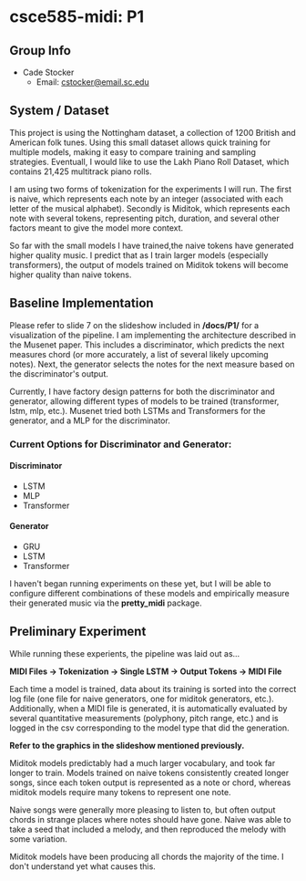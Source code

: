 # csce585-midi: P1

## Group Info   
- Cade Stocker 
	- Email: cstocker@email.sc.edu  

## System / Dataset
This project is using the Nottingham dataset, a collection of 1200 British and American folk tunes. Using this small dataset allows quick training for multiple models, making it easy to compare training and sampling strategies. Eventuall, I would like to use the Lakh Piano Roll Dataset, which contains 21,425 multitrack piano rolls.

I am using two forms of tokenization for the experiments I will run. The first is naive, which represents each note by an integer (associated with each letter of the musical alphabet). Secondly is Miditok, which represents each note with several tokens, representing pitch, duration, and several other factors meant to give the model more context.

 So far with the small models I have trained,the naive tokens have generated higher quality music. I predict that as I train larger models (especially transformers), the output of models trained on Miditok tokens will become higher quality than naive tokens.

## Baseline Implementation
Please refer to slide 7 on the slideshow included in **/docs/P1/** for a visualization of the pipeline. I am implementing the architecture described in the Musenet paper. This includes a discriminator, which predicts the next measures chord (or more accurately, a list of several likely upcoming notes). Next, the generator selects the notes for the next measure based on the discriminator's output.

Currently, I have factory design patterns for both the discriminator and generator, allowing different types of models to be trained (transformer, lstm, mlp, etc.). Musenet tried both LSTMs and Transformers for the generator, and a MLP for the discriminator.

### Current Options for Discriminator and Generator:

#### Discriminator
- LSTM
- MLP
- Transformer

#### Generator
- GRU
- LSTM
- Transformer


I haven't began running experiments on these yet, but I will be able to configure different combinations of these models and empirically measure their generated music via the **pretty_midi** package.

## Preliminary Experiment
While running these experients, the pipeline was laid out as...

**MIDI Files -> Tokenization -> Single LSTM -> Output Tokens -> MIDI File**

Each time a model is trained, data about its training is sorted into the correct log file (one file for naive generators, one for miditok generators, etc.). Additionally, when a MIDI file is generated, it is automatically evaluated by several quantitative measurements (polyphony, pitch range, etc.) and is logged in the csv corresponding to the model type that did the generation.

**Refer to the graphics in the slideshow mentioned previously.**

Miditok models predictably had a much larger vocabulary, and took far longer to train. Models trained on naive tokens consistently created longer songs, since each token output is represented as a note or chord, whereas miditok models require many tokens to represent one note.

Naive songs were generally more pleasing to listen to, but often output chords in strange places where notes should have gone. Naive was able to take a seed that included a melody, and then reproduced the melody with some variation.

Miditok models have been producing all chords the majority of the time. I don't understand yet what causes this.